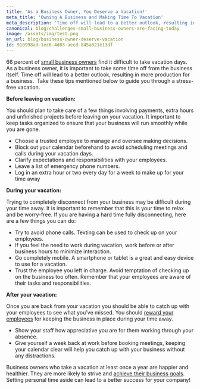 ```yaml
---
title: 'As a Business Owner, You Deserve a Vacation!'
meta_title: 'Owning A Business and Making Time To Vacation'
meta_description: 'Time off will lead to a better outlook, resulting in more production for a business.  Take these tips mentioned below to guide you through a stress-free vacation.'
canonical: blog/challenges-small-business-owners-are-facing-today
image: /assets/img/test.png
en_url: blog/business-owner-deserve-vacation
id: 910998ad-1ec6-4d83-aecd-845a821e13df
---
```

66 percent of [small business owners](https://www.oneparkfinancial.com/pre-qualification) find it difficult to take vacation days. As a business owner, it is important to take some time off from the business itself. Time off will lead to a better outlook, resulting in more production for a business.  Take these tips mentioned below to guide you through a stress-free vacation.

<strong>Before leaving on vacation:</strong>

You should plan to take care of a few things involving payments, extra hours and unfinished projects before leaving on your vacation. It important to keep tasks organized to ensure that your business will run smoothly while you are gone.

- Choose a trusted employee to manage and oversee making decisions.
- Block out your calendar beforehand to avoid scheduling meetings and calls during your vacation days.
- Clarify expectations and responsibilities with your employees.
- Leave a list of emergency phone numbers.
- Log in an extra hour or two every day for a week to make up for your time away

<strong>During your vacation:</strong>

Trying to completely disconnect from your business may be difficult during your time away. It is important to remember that this is your time to relax and be worry-free. If you are having a hard time fully disconnecting, here are a few things you can do:

- Try to avoid phone calls. Texting can be used to check up on your employees.
- If you feel the need to work during vacation, work before or after business hours to minimize interaction.
- Go completely mobile. A smartphone or tablet is a great and easy device to use for a vacation.
- Trust the employee you left in charge. Avoid temptation of checking up on the business too often. Remember that your employees are aware of their tasks and responsibilities.

<strong>After your vacation:</strong>

Once you are back from your vacation you should be able to catch up with your employees to see what you’ve missed. You should [reward your employees](https://www.oneparkfinancial.com/blog/5-ways-to-keep-your-rock-star-employees) for keeping the business in place during your time away.

- Show your staff how appreciative you are for them working through your absence.
- Give yourself a week back at work before booking meetings, keeping your calendar clear will help you catch up with your business without any distractions.

Business owners who take a vacation at least once a year are happier and healthier. They are more likely to strive and [achieve their business goals](https://www.oneparkfinancial.com/how-it-works). Setting personal time aside can lead to a better success for your company!